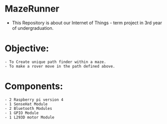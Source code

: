 # MazeRunner
- This Repository is about our Internet of Things - term project in 3rd year of undergraduation.

 # Objective:
    - To Create unique path finder within a maze.
    - To make a rover move in the path defined above.

 # Components:<br>
    - 2 Raspberry pi version 4
    - 1 SenseHat Module
    - 2 Bluetooth Modules
    - 1 GPIO Module
    - 1 L293D motor Module
    
  
    
 


